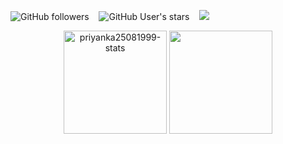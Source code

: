 <img alt="GitHub followers" src="https://img.shields.io/github/followers/priyanka25081999?style=social" /> &nbsp;&nbsp; <img alt="GitHub User's stars" src="https://img.shields.io/github/stars/priyanka25081999?style=social" /> &nbsp;&nbsp; ![](https://komarev.com/ghpvc/?username=priyanka25081999&color=green)


<div align="center">
<img height="165em" src="https://github-readme-stats.vercel.app/api/?username=priyanka25081999&layout=compact&show_icon=true&theme=algolia" alt="priyanka25081999-stats"/>
<img height="165em" src="http://github-readme-streak-stats.herokuapp.com?user=priyanka25081999&theme=algolia&background=0d1117&hide_border=true" />
</div>
<!--
**priyanka25081999/priyanka25081999** is a ✨ _special_ ✨ repository because its `README.md` (this file) appears on your GitHub profile.

Here are some ideas to get you started:

- 🔭 I’m currently working on ...
- 🌱 I’m currently learning ...
- 👯 I’m looking to collaborate on ...
- 🤔 I’m looking for help with ...
- 💬 Ask me about ...
- 📫 How to reach me: ...
- 😄 Pronouns: ...
- ⚡ Fun fact: ...
-->

<br>

<!--music
<br><br> Vibing to : 🎧  </strong></p>

[![Spotify](https://spotify-readme.sp-xd.vercel.app/api/spotify)](https://open.spotify.com/user/somnathpaul) <br>
-->

<br>

<!--![Snake animation](https://github.com/priyanka25081999/priyanka25081999/blob/output/github-contribution-grid-snake.svg)-->
